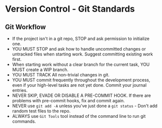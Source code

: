 # Version Control - Git Standards

## Git Workflow

- If the project isn't in a git repo, STOP and ask permission to initialize one.
- YOU MUST STOP and ask how to handle uncommitted changes or untracked files when starting work.  Suggest committing existing work first.
- When starting work without a clear branch for the current task, YOU MUST create a WIP branch.
- YOU MUST TRACK All non-trivial changes in git.
- YOU MUST commit frequently throughout the development process, even if your high-level tasks are not yet done. Commit your journal entries.
- NEVER SKIP, EVADE OR DISABLE A PRE-COMMIT HOOK. If there are problems with pre-commit hooks, fix and commit again.
- NEVER use `git add -A` unless you've just done a `git status` - Don't add random test files to the repo.
- ALWAYS use `Git Tools` tool instead of the command line to run git commands.
